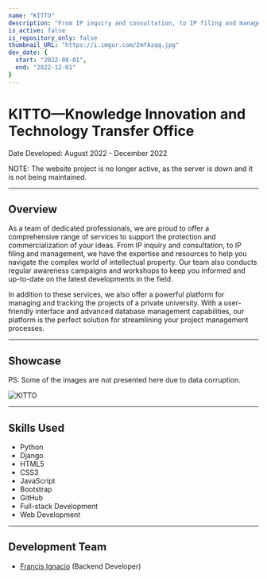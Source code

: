 ```yaml
---
name: "KITTO"
description: "From IP inquiry and consultation, to IP filing and management, we have the expertise and resources to help you navigate the complex world of intellectual property."
is_active: false
is_repository_only: false
thumbnail_URL: "https://i.imgur.com/2mfAzqq.jpg"
dev_date: {
  start: "2022-08-01",
  end: "2022-12-01"
}
---
```


# KITTO—Knowledge Innovation and Technology Transfer Office

Date Developed: August 2022 - December 2022

NOTE: The website project is no longer active, as the server is down and it is not being maintained.

---

## Overview

As a team of dedicated professionals, we are proud to offer a comprehensive range of services to support the protection and commercialization of your ideas. From IP inquiry and consultation, to IP filing and management, we have the expertise and resources to help you navigate the complex world of intellectual property. Our team also conducts regular awareness campaigns and workshops to keep you informed and up-to-date on the latest developments in the field.

In addition to these services, we also offer a powerful platform for managing and tracking the projects of a private university. With a user-friendly interface and advanced database management capabilities, our platform is the perfect solution for streamlining your project management processes.

---

## Showcase

PS: Some of the images are not presented here due to data corruption.

![KITTO](https://i.imgur.com/2mfAzqq.jpg)

---

## Skills Used

- Python
- Django
- HTML5
- CSS3
- JavaScript
- Bootstrap
- GitHub
- Full-stack Development
- Web Development

---

## Development Team

- [Francis Ignacio](https://www.linkedin.com/in/noeyislearning/) (Backend Developer)
